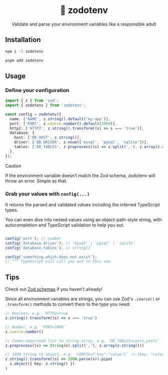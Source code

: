 <div align="center">
<h1>🔮 zodotenv</h1>

Validate and parse your environment variables like a responsible adult
</div>

## Installation

```bash
npm i -S zodotenv

pnpm add zodotenv
```

## Usage

### Define your configuration
```ts
import { z } from 'zod';
import { zodotenv } from 'zodotenv';

const config = zodotenv({
  name: ['NAME', z.string().default('my-app')],
  port: ['PORT', z.coerce.number().default(3000)],
  http2: ['HTTP2', z.string().transform((s) => s === 'true')],
  database: {
    host: ['DB_HOST', z.string()],
    driver: ['DB_DRIVER', z.enum(['mysql', 'pgsql', 'sqlite'])],
    tables: ['DB_TABLES', z.preprocess((s) => s.split(','), z.array(z.string()))],
  },
});
```

> [!CAUTION]
> If the environment variable doesn’t match the Zod schema, zodotenv will throw an error. Simple as that.


### Grab your values with `config(...)`

It returns the parsed and validated values including the inferred TypeScript types.

You can even dive into nested values using an object-path-style string, with autocompletion and TypeScript validation to help you out.

```ts

config('port'); // number
config('database.driver'); // 'mysql' | 'pgsql' | 'sqlite'
config('database.tables'); // string[]

config('something.which.does.not.exist');
// ^^^ TypeScript will call you out on this one
```

## Tips

Check out [Zod schemas](https://zod.dev/) if you haven't already!

Since all environment variables are strings, you can use Zod's `.coerce()` or `.transform()` methods to convert them to the type you need:

```ts
// Boolean, e.g. `HTTP2=true`
z.string().transform((s) => s === 'true')

// Number, e.g. `PORT=3000`
z.coerce.number()

// Comma-separated list to string array, e.g. `DB_TABLES=users,posts` -> ["users", "posts"]
z.preprocess((v) => String(v).split(','), z.array(z.string()))

// JSON string to object, e.g. `CONFIG={"key":"value"}` -> {key: "value"}
z.string().transform((s) => JSON.parse(s)).pipe(
  z.object({ key: z.string() })
)
```
